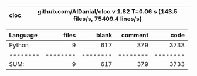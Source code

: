 cloc|github.com/AlDanial/cloc v 1.82  T=0.06 s (143.5 files/s, 75409.4 lines/s)
--- | ---

Language|files|blank|comment|code
:-------|-------:|-------:|-------:|-------:
Python|9|617|379|3733
--------|--------|--------|--------|--------
SUM:|9|617|379|3733
